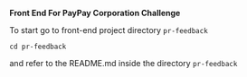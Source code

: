 **Front End For PayPay Corporation Challenge**

To start go to front-end project directory `pr-feedback` 

`cd pr-feedback`

and refer to the README.md inside the directory `pr-feedback`
